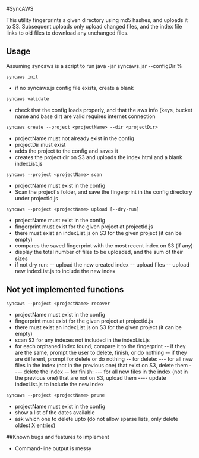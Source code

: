 #SyncAWS

This utility fingerprints a given directory using md5 hashes, and uploads it to S3.
Subsequent uploads only upload changed files, and the index file links to old files
to download any unchanged files.

## Usage
Assuming syncaws is a script to run java -jar syncaws.jar --configDir <configDir> %

`syncaws init`

 - if no syncaws.js config file exists, create a blank

`syncaws validate`

 - check that the config loads properly, and that the aws info (keys, bucket name and base dir)
   are valid requires internet connection

`syncaws create --project <projectName> --dir <projectDir>`

 - projectName must not already exist in the config
 - projectDir must exist
 - adds the project to the config and saves it
 - creates the project dir on S3 and uploads the index.html and a blank indexList.js

`syncaws --project <projectName> scan`

 - projectName must exist in the config
 - Scan the project's folder, and save the fingerprint in the config directory under projectId.js

`syncaws --project <projectName> upload [--dry-run]`

 - projectName must exist in the config
 - fingerprint must exist for the given project at projectId.js
 - there must exist an indexList.js on S3 for the given project (it can be empty)
 - compares the saved fingerprint with the most recent index on S3 (if any)
 - display the total number of files to be uploaded, and the sum of their sizes
 - if not dry run:
 -- upload the new created index
 -- upload files
 -- upload new indexList.js to include the new index

## Not yet implemented functions

`syncaws --project <projectName> recover`

 - projectName must exist in the config
 - fingerprint must exist for the given project at projectId.js
 - there must exist an indexList.js on S3 for the given project (it can be empty)
 - scan S3 for any indexes not included in the indexList.js
 - for each orphaned index found, compare it to the fingerprint
 -- if they are the same, prompt the user to delete, finish, or do nothing
 -- if they are different, prompt for delete or do nothing
 -- for delete:
 --- for all new files in the index (not in the previous one) that exist on S3, delete them
 ---- delete the index
 -- for finish:
 --- for all new files in the index (not in the previous one) that are not on S3, upload them
 ---- update indexList.js to include the new index

`syncaws --project <projectName> prune`

 - projectName must exist in the config
 - show a list of the dates available
 - ask which one to delete upto (do not allow sparse lists, only delete oldest X entries)

##Known bugs and features to implement

 - Command-line output is messy

